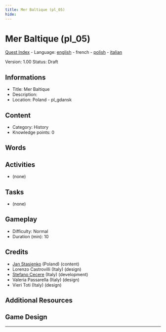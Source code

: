 ```yaml
---
title: Mer Baltique (pl_05)
hide:
---
```


# Mer Baltique (pl_05)
[Quest Index](./index.fr.md) - Language: [english](./pl_05.md) - french - [polish](./pl_05.pl.md) - [italian](./pl_05.it.md)

Version: 1.00
Status: Draft

## Informations

- Title: Mer Baltique
- Description: 
- Location: Poland - pl_gdansk
## Content
- Category: History
- Knowledge points: 0
## Words
## Activities
- (none)

## Tasks
- (none)
## Gameplay
- Difficulty: Normal
- Duration (min): 10
## Credits
- [Jan Stasienko](mailto:jan.stasienko@dsw.edu.pl) (Poland) (content)
- Lorenzo Castrovilli (Italy) (design)
- [Stefano Cecere](https://stefanocecere.com) (Italy) (development)
- Valeria Passarella (Italy) (design)
- Vieri Toti (Italy) (design)

## Additional Resources

## Game Design


---

